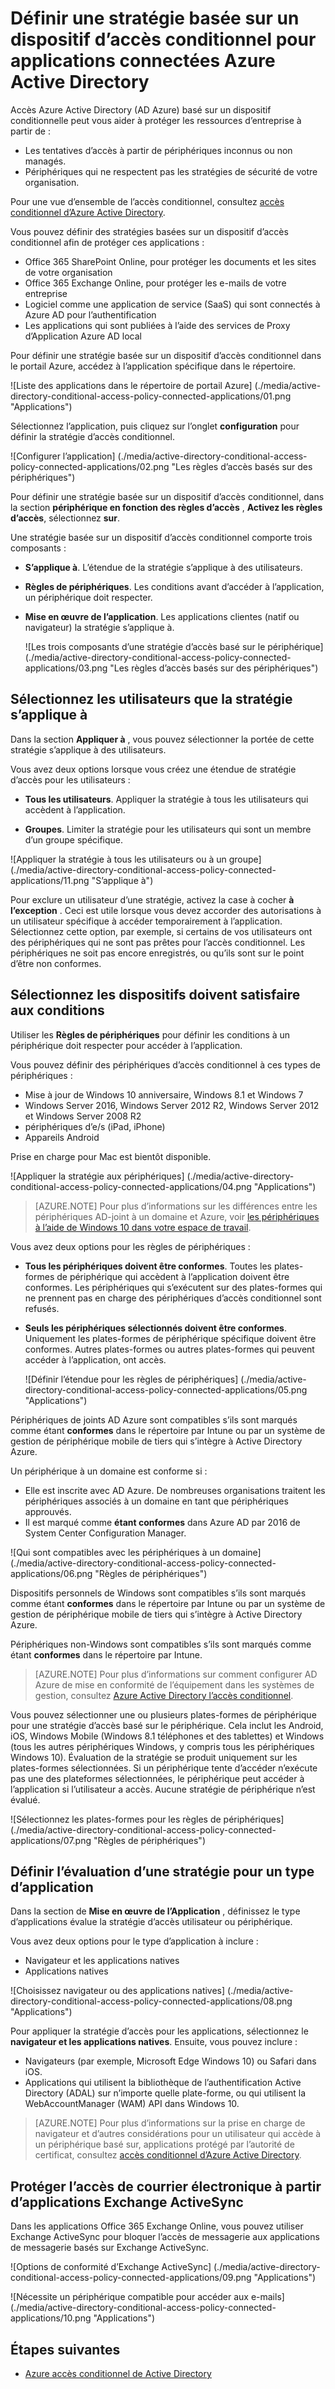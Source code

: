 <properties
    pageTitle="Définir une stratégie basée sur un dispositif d’accès conditionnel pour applications connectées Azure Active Directory | Microsoft Azure"
    description="Définir des stratégies basées sur un dispositif d’accès conditionnel pour des applications Azure connecté à Active Directory."
    services="active-directory"
    documentationCenter=""
    authors="markusvi"
    manager="femila"
    editor=""/>

<tags
    ms.service="active-directory"
    ms.workload="identity"
    ms.tgt_pltfrm="na"
    ms.devlang="na"
    ms.topic="article"
    ms.date="09/14/2016"
    ms.author="markvi"/>


# <a name="set-device-based-conditional-access-policy-for-azure-active-directory-connected-applications"></a>Définir une stratégie basée sur un dispositif d’accès conditionnel pour applications connectées Azure Active Directory


Accès Azure Active Directory (AD Azure) basé sur un dispositif conditionnelle peut vous aider à protéger les ressources d’entreprise à partir de :

- Les tentatives d’accès à partir de périphériques inconnus ou non managés.
- Périphériques qui ne respectent pas les stratégies de sécurité de votre organisation.

Pour une vue d’ensemble de l’accès conditionnel, consultez [accès conditionnel d’Azure Active Directory](active-directory-conditional-access.md).

Vous pouvez définir des stratégies basées sur un dispositif d’accès conditionnel afin de protéger ces applications :

- Office 365 SharePoint Online, pour protéger les documents et les sites de votre organisation
- Office 365 Exchange Online, pour protéger les e-mails de votre entreprise
- Logiciel comme une application de service (SaaS) qui sont connectés à Azure AD pour l’authentification
- Les applications qui sont publiées à l’aide des services de Proxy d’Application Azure AD local

Pour définir une stratégie basée sur un dispositif d’accès conditionnel dans le portail Azure, accédez à l’application spécifique dans le répertoire.


  ![Liste des applications dans le répertoire de portail Azure] (./media/active-directory-conditional-access-policy-connected-applications/01.png "Applications")


Sélectionnez l’application, puis cliquez sur l’onglet **configuration** pour définir la stratégie d’accès conditionnel.  


  ![Configurer l’application] (./media/active-directory-conditional-access-policy-connected-applications/02.png "Les règles d’accès basés sur des périphériques")




Pour définir une stratégie basée sur un dispositif d’accès conditionnel, dans la section **périphérique en fonction des règles d’accès** , **Activez les règles d’accès**, sélectionnez **sur**.

Une stratégie basée sur un dispositif d’accès conditionnel comporte trois composants :

- **S’applique à**. L’étendue de la stratégie s’applique à des utilisateurs.

- **Règles de périphériques**. Les conditions avant d’accéder à l’application, un périphérique doit respecter.

- **Mise en œuvre de l’application**. Les applications clientes (natif ou navigateur) la stratégie s’applique à.

  ![Les trois composants d’une stratégie d’accès basé sur le périphérique] (./media/active-directory-conditional-access-policy-connected-applications/03.png "Les règles d’accès basés sur des périphériques")


## <a name="select-the-users-the-policy-applies-to"></a>Sélectionnez les utilisateurs que la stratégie s’applique à

Dans la section **Appliquer à** , vous pouvez sélectionner la portée de cette stratégie s’applique à des utilisateurs.

Vous avez deux options lorsque vous créez une étendue de stratégie d’accès pour les utilisateurs :

- **Tous les utilisateurs**. Appliquer la stratégie à tous les utilisateurs qui accèdent à l’application.

- **Groupes**. Limiter la stratégie pour les utilisateurs qui sont un membre d’un groupe spécifique.

![Appliquer la stratégie à tous les utilisateurs ou à un groupe] (./media/active-directory-conditional-access-policy-connected-applications/11.png "S’applique à")


 Pour exclure un utilisateur d’une stratégie, activez la case à cocher **à l’exception** . Ceci est utile lorsque vous devez accorder des autorisations à un utilisateur spécifique à accéder temporairement à l’application. Sélectionnez cette option, par exemple, si certains de vos utilisateurs ont des périphériques qui ne sont pas prêtes pour l’accès conditionnel. Les périphériques ne soit pas encore enregistrés, ou qu’ils sont sur le point d’être non conformes.


## <a name="select-the-conditions-that-devices-must-meet"></a>Sélectionnez les dispositifs doivent satisfaire aux conditions

Utiliser les **Règles de périphériques** pour définir les conditions à un périphérique doit respecter pour accéder à l’application.

Vous pouvez définir des périphériques d’accès conditionnel à ces types de périphériques :

- Mise à jour de Windows 10 anniversaire, Windows 8.1 et Windows 7
- Windows Server 2016, Windows Server 2012 R2, Windows Server 2012 et Windows Server 2008 R2
- périphériques d’e/s (iPad, iPhone)
- Appareils Android

Prise en charge pour Mac est bientôt disponible.

  ![Appliquer la stratégie aux périphériques] (./media/active-directory-conditional-access-policy-connected-applications/04.png "Applications")

 >[AZURE.NOTE] Pour plus d’informations sur les différences entre les périphériques AD-joint à un domaine et Azure, voir [les périphériques à l’aide de Windows 10 dans votre espace de travail](active-directory-azureadjoin-windows10-devices.md).

Vous avez deux options pour les règles de périphériques :

- **Tous les périphériques doivent être conformes**. Toutes les plates-formes de périphérique qui accèdent à l’application doivent être conformes. Les périphériques qui s’exécutent sur des plates-formes qui ne prennent pas en charge des périphériques d’accès conditionnel sont refusés.

- **Seuls les périphériques sélectionnés doivent être conformes**. Uniquement les plates-formes de périphérique spécifique doivent être conformes. Autres plates-formes ou autres plates-formes qui peuvent accéder à l’application, ont accès.

  ![Définir l’étendue pour les règles de périphériques] (./media/active-directory-conditional-access-policy-connected-applications/05.png "Applications")

Périphériques de joints AD Azure sont compatibles s’ils sont marqués comme étant **conformes** dans le répertoire par Intune ou par un système de gestion de périphérique mobile de tiers qui s’intègre à Active Directory Azure.

Un périphérique à un domaine est conforme si :

- Elle est inscrite avec AD Azure. De nombreuses organisations traitent les périphériques associés à un domaine en tant que périphériques approuvés.
- Il est marqué comme **étant conformes** dans Azure AD par 2016 de System Center Configuration Manager.

 ![Qui sont compatibles avec les périphériques à un domaine] (./media/active-directory-conditional-access-policy-connected-applications/06.png "Règles de périphériques")

Dispositifs personnels de Windows sont compatibles s’ils sont marqués comme étant **conformes** dans le répertoire par Intune ou par un système de gestion de périphérique mobile de tiers qui s’intègre à Active Directory Azure.

Périphériques non-Windows sont compatibles s’ils sont marqués comme étant **conformes** dans le répertoire par Intune.

 >[AZURE.NOTE] Pour plus d’informations sur comment configurer AD Azure de mise en conformité de l’équipement dans les systèmes de gestion, consultez [Azure Active Directory l’accès conditionnel](active-directory-conditional-access.md).


Vous pouvez sélectionner une ou plusieurs plates-formes de périphérique pour une stratégie d’accès basé sur le périphérique. Cela inclut les Android, iOS, Windows Mobile (Windows 8.1 téléphones et des tablettes) et Windows (tous les autres périphériques Windows, y compris tous les périphériques Windows 10).
Évaluation de la stratégie se produit uniquement sur les plates-formes sélectionnées. Si un périphérique tente d’accéder n’exécute pas une des plateformes sélectionnées, le périphérique peut accéder à l’application si l’utilisateur a accès. Aucune stratégie de périphérique n’est évalué.

![Sélectionnez les plates-formes pour les règles de périphériques] (./media/active-directory-conditional-access-policy-connected-applications/07.png "Règles de périphériques")


## <a name="set-policy-evaluation-for-a-type-of-application"></a>Définir l’évaluation d’une stratégie pour un type d’application

Dans la section de **Mise en œuvre de l’Application** , définissez le type d’applications évalue la stratégie d’accès utilisateur ou périphérique.

Vous avez deux options pour le type d’application à inclure :

- Navigateur et les applications natives
- Applications natives

![Choisissez navigateur ou des applications natives] (./media/active-directory-conditional-access-policy-connected-applications/08.png "Applications")

Pour appliquer la stratégie d’accès pour les applications, sélectionnez le **navigateur et les applications natives**. Ensuite, vous pouvez inclure :

- Navigateurs (par exemple, Microsoft Edge Windows 10) ou Safari dans iOS.
- Applications qui utilisent la bibliothèque de l’authentification Active Directory (ADAL) sur n’importe quelle plate-forme, ou qui utilisent la WebAccountManager (WAM) API dans Windows 10.

>[AZURE.NOTE] Pour plus d’informations sur la prise en charge de navigateur et d’autres considérations pour un utilisateur qui accède à un périphérique basé sur, applications protégé par l’autorité de certificat, consultez [accès conditionnel d’Azure Active Directory](active-directory-conditional-access.md).

## <a name="help-protect-email-access-from-exchange-activesync-based-applications"></a>Protéger l’accès de courrier électronique à partir d’applications Exchange ActiveSync

Dans les applications Office 365 Exchange Online, vous pouvez utiliser Exchange ActiveSync pour bloquer l’accès de messagerie aux applications de messagerie basés sur Exchange ActiveSync.

![Options de conformité d’Exchange ActiveSync] (./media/active-directory-conditional-access-policy-connected-applications/09.png "Applications")

![Nécessite un périphérique compatible pour accéder aux e-mails] (./media/active-directory-conditional-access-policy-connected-applications/10.png "Applications")


## <a name="next-steps"></a>Étapes suivantes

- [Azure accès conditionnel de Active Directory](active-directory-conditional-access.md)
